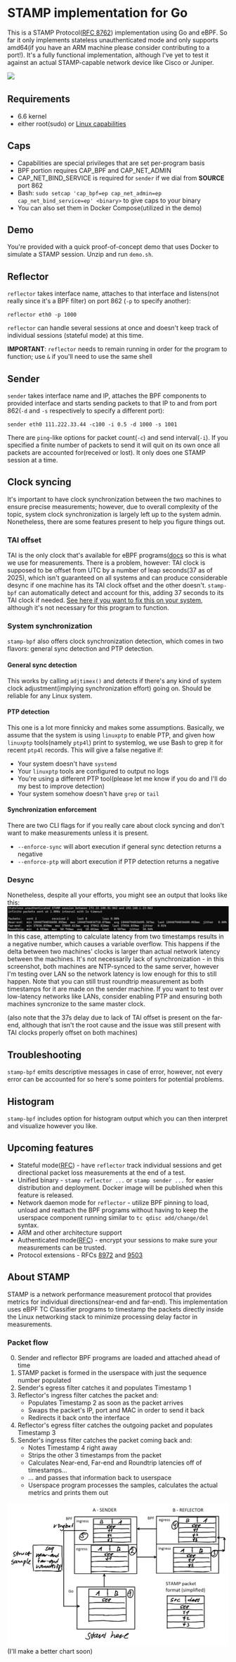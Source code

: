 # STAMP implementation for Go
This is a STAMP Protocol([RFC 8762](https://datatracker.ietf.org/doc/html/rfc8762)) implementation using Go and eBPF. So far it only implements stateless unauthenticated mode and only supports amd64(if you have an ARM machine please consider contributing to a port!). It's a fully functional implementation, although I've yet to test it against an actual STAMP-capable network device like Cisco or Juniper.

![](assets/demo.gif)

## Requirements
- 6.6 kernel
- either root(sudo) or [Linux capabilities](#caps)

## Caps
- Capabilities are special privileges that are set per-program basis
- BPF portion requires CAP_BPF and CAP_NET_ADMIN
- CAP_NET_BIND_SERVICE is required for `sender` if we dial from **SOURCE** port 862
- Bash: `sudo setcap 'cap_bpf=ep cap_net_admin=ep cap_net_bind_service=ep' <binary>` to give caps to your binary
- You can also set them in Docker Compose(utilized in the demo)

## Demo
You're provided with a quick proof-of-concept demo that uses Docker to simulate a STAMP session. Unzip and run `demo.sh`.

## Reflector
`reflector` takes interface name, attaches to that interface and listens(not really since it's a BPF filter) on port 862 (`-p` to specify another):
```
reflector eth0 -p 1000
```
`reflector` can handle several sessions at once and doesn't keep track of individual sessions (stateful mode) at this time. 

**IMPORTANT**: `reflector` needs to remain running in order for the program to function; use `&` if you'll need to use the same shell

## Sender
`sender` takes interface name and IP, attaches the BPF components to provided interface and starts sending packets to that IP to and from port 862(`-d` and `-s` respectively to specify a different port):
```
sender eth0 111.222.33.44 -c100 -i 0.5 -d 1000 -s 1001
```
There are `ping`-like options for packet count(`-c`) and send interval(`-i`). If you specified a finite number of packets to send it will quit on its own once all packets are accounted for(received or lost). It only does one STAMP session at a time. 

## Clock syncing
It's important to have clock synchronization between the two machines to ensure precise measurements; however, due to overall complexity of the topic, system clock synchronization is largely left up to the system admin. Nonetheless, there are some features present to help you figure things out.

### TAI offset
TAI is the only clock that's available for eBPF programs([docs](https://docs.ebpf.io/linux/helper-function/bpf_ktime_get_tai_ns/) so this is what we use for measurements. There is a problem, however: TAI clock is supposed to be offset from UTC by a number of leap seconds(37 as of 2025), which isn't guaranteed on all systems and can produce considerable desync if one machine has its TAI clock offset and the other doesn't. `stamp-bpf` can automatically detect and account for this, adding 37 seconds to its TAI clock if needed. [See here if you want to fix this on your system](https://superuser.com/questions/1156693/is-there-a-way-of-getting-correct-clock-tai-on-linux), although it's not necessary for this program to function. 

### System synchronization
`stamp-bpf` also offers clock synchronization detection, which comes in two flavors: general sync detection and PTP detection. 

#### General sync detection
This works by calling `adjtimex()` and detects if there's any kind of system clock adjustment(implying synchronization effort) going on. Should be reliable for any Linux system.

#### PTP detection
This one is a lot more finnicky and makes some assumptions. Basically, we assume that the system is using `linuxptp` to enable PTP, and given how `linuxptp` tools(namely `ptp4l`) print to systemlog, we use Bash to grep it for recent `ptp4l` records.
This will give a false negative if:
- Your system doesn't have `systemd`
- Your `linuxptp` tools are configured to output no logs
- You're using a different PTP tool(please let me know if you do and I'll do my best to improve detection)
- Your system somehow doesn't have `grep` or `tail`

#### Synchronization enforcement
There are two CLI flags for if you really care about clock syncing and don't want to make measurements unless it is present.
- `--enforce-sync` will abort execution if general sync detection returns a negative
- `--enforce-ptp` will abort execution if PTP detection returns a negative

### Desync
Nonetheless, despite all your efforts, you might see an output that looks like this:
![](assets/desync.png)
In this case, attempting to calculate latency from two timestamps results in a negative number, which causes a variable overflow. This happens if the delta between two machines' clocks is larger than actual network latency between the machines. It's not necessarily lack of synchronization - in this screenshot, both machines are NTP-synced to the same server, however I'm testing over LAN so the network latency is low enough for this to still happen. Note that you can still trust roundtrip measurement as both timestamps for it are made on the sender machine. If you want to test over low-latency networks like LANs, consider enabling PTP and ensuring both machines syncronize to the same master clock.

(also note that the 37s delay due to lack of TAI offset is present on the far-end, although that isn't the root cause and the issue was still present with TAI clocks properly offset on both machines)

## Troubleshooting
`stamp-bpf` emits descriptive messages in case of error, however, not every error can be accounted for so here's some pointers for potential problems.

## Histogram
`stamp-bpf` includes option for histogram output which you can then interpret and visualize however you like. 

## Upcoming features
- Stateful mode([RFC](https://datatracker.ietf.org/doc/html/rfc8762#name-theory-of-operation)) - have `reflector` track individual sessions and get directional packet loss measurements at the end of a test.
- Unified binary - `stamp reflector ...` or `stamp sender ...` for easier distribution and deployment. Docker image will be published when this feature is released.
- Network daemon mode for `reflector` - utilize BPF pinning to load, unload and reattach the BPF programs without having to keep the userspace component running similar to `tc qdisc add/change/del` syntax.
- ARM and other architecture support
- Authenticated mode([RFC](https://datatracker.ietf.org/doc/html/rfc8762#name-session-sender-packet-format)) - encrypt your sessions to make sure your measurements can be trusted.
- Protocol extensions - RFCs [8972](https://datatracker.ietf.org/doc/rfc8972/) and [9503](https://datatracker.ietf.org/doc/rfc9503/)

## About STAMP
STAMP is a network performance measurement protocol that provides metrics for individual directions(near-end and far-end). This implementation uses eBPF TC Classifier programs to timestamp the packets directly inside the Linux networking stack to minimize processing delay factor in measurements. 

### Packet flow
0. Sender and reflector BPF programs are loaded and attached ahead of time
1. STAMP packet is formed in the userspace with just the sequence number populated
2. Sender's egress filter catches it and populates Timestamp 1
3. Reflector's ingress filter catches the packet and:
   - Populates Timestamp 2 as soon as the packet arrives
   - Swaps the packet's IP, port and MAC in order to send it back
   - Redirects it back onto the interface
4. Reflector's egress filter catches the outgoing packet and populates Timestamp 3
5. Sender's ingress filter catches the packet coming back and:
   - Notes Timestamp 4 right away
   - Strips the other 3 timestamps from the packet
   - Calculates Near-end, Far-end and Roundtrip latencies off of timestamps...
   - ... and passes that information back to userspace
   - Userspace program processes the samples, calculates the actual metrics and prints them out

![](assets/chart.png)
(I'll make a better chart soon)
